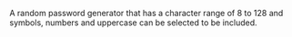 A random password generator that has a character range of 8 to 128 and symbols, numbers and uppercase can be selected to be included.
